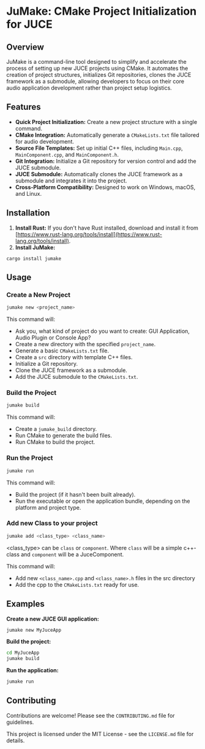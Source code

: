 # JuMake: CMake Project Initialization for JUCE

## Overview

JuMake is a command-line tool designed to simplify and accelerate the process of setting up new JUCE projects using CMake. It automates the creation of project structures, initializes Git repositories, clones the JUCE framework as a submodule, allowing developers to focus on their core audio application development rather than project setup logistics.

## Features

* **Quick Project Initialization:** Create a new project structure with a single command.
* **CMake Integration:** Automatically generate a `CMakeLists.txt` file tailored for audio development.
* **Source File Templates:** Set up initial C++ files, including `Main.cpp`, `MainComponent.cpp`, and `MainComponent.h`.
* **Git Integration:** Initialize a Git repository for version control and add the JUCE submodule.
* **JUCE Submodule:** Automatically clones the JUCE framework as a submodule and integrates it into the project.
* **Cross-Platform Compatibility:** Designed to work on Windows, macOS, and Linux.

## Installation

1. **Install Rust:** If you don't have Rust installed, download and install it from [https://www.rust-lang.org/tools/install](https://www.rust-lang.org/tools/install).
2. **Install JuMake:**
```bashV
cargo install jumake
```

## Usage

### Create a New Project

```bash
jumake new <project_name>
```

This command will:
* Ask you, what kind of project do you want to create: GUI Application, Audio Plugin or Console App?
* Create a new directory with the specified `project_name`.
* Generate a basic `CMakeLists.txt` file.
* Create a `src` directory with template C++ files.
* Initialize a Git repository.
* Clone the JUCE framework as a submodule.
* Add the JUCE submodule to the `CMakeLists.txt`.

### Build the Project

```bash
jumake build
```

This command will:
* Create a `jumake_build` directory.
* Run CMake to generate the build files.
* Run CMake to build the project.

### Run the Project

```bash
jumake run
```

This command will:
* Build the project (if it hasn't been built already).
* Run the executable or open the application bundle, depending on the platform and project type.

### Add new Class to your project

```bash
jumake add <class_type> <class_name>
```
<class_type> can be `class` or `component`. Where `class` will be a simple c++-class and `component` will be a JuceComponent.

This command will:
* Add new `<class_name>.cpp` and `<class_name>.h` files in the src directory
* Add the cpp to the `CMakeLists.txt` ready for use.

## Examples

**Create a new JUCE GUI application:**

```bash
jumake new MyJuceApp
```

**Build the project:**

```bash
cd MyJuceApp
jumake build
```

**Run the application:**

```bash
jumake run
```

## Contributing

Contributions are welcome! Please see the `CONTRIBUTING.md` file for guidelines.

This project is licensed under the MIT License - see the `LICENSE.md` file for details.
